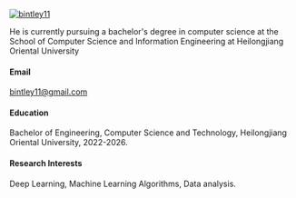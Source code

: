 

[![bintley11](https://img.shields.io/badge/bintley11-github-blue?logo=github)](https://github.com/bintley11)

He is currently pursuing a bachelor's degree in computer science at the School of Computer Science and Information Engineering at Heilongjiang Oriental University

#### Email
bintley11@gmail.com

#### Education
Bachelor of Engineering, Computer Science and Technology, Heilongjiang Oriental University, 2022-2026.

#### Research Interests
Deep Learning, Machine Learning Algorithms, Data analysis.

